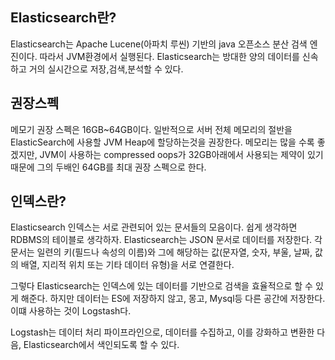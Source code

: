 ## Elasticsearch란?

Elasticsearch는 Apache Lucene(아파치 루씬) 기반의 java 오픈소스 분산 검색 엔진이다.
따라서 JVM환경에서 실행된다.
Elasticsearch는 방대한 양의 데이터를 신속하고 거의 실시간으로 저장,검색,분석할 수 있다.

## 권장스펙

메모기 권장 스펙은 16GB~64GB이다.
일반적으로 서버 전체 메모리의 절반을 ElasticSearch에 사용할 JVM Heap에 할당하는것을 권장한다.
메모리는 많을 수록 좋겠지만, JVM이 사용하는 compressed oops가 32GB아래에서 사용되는 제약이 있기 때문에 그의 두배인 64GB를 최대 권장 스펙으로 한다.

## 인덱스란?

Elasticsearch 인덱스는 서로 관련되어 있는 문서들의 모음이다. 쉽게 생각하면 RDBMS의 테이블로 생각하자.
Elasticsearch는 JSON 문서로 데이터를 저장한다. 각 문서는 일련의 키(필드나 속성의 이름)와 그에 해당하는 값(문자열, 숫자, 부울, 날짜, 값의 배열, 지리적 위치 또는 기타 데이터 유형)을 서로 연결한다.

그렇다 Elasticsearch는 인덱스에 있는 데이터를 기반으로 검색을 효율적으로 할 수 있게 해준다.
하지만 데이터는 ES에 저장하지 않고, 몽고, Mysql등 다른 공간에 저장한다. 이떄 사용하는 것이 Logstash다.

Logstash는 데이터 처리 파이프라인으로, 데이터를 수집하고, 이를 강화하고 변환한 다음, Elasticsearch에서 색인되도록 할 수 있다.
